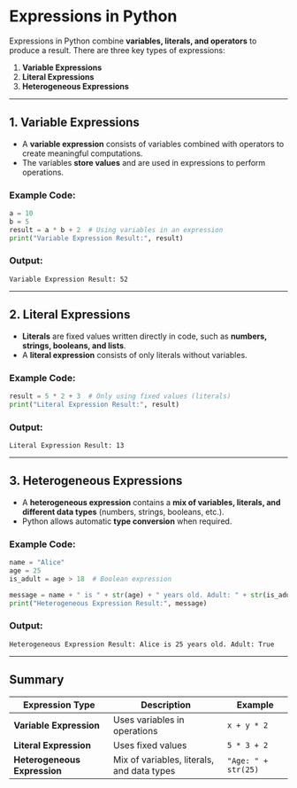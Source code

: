 # **Expressions in Python**  

Expressions in Python combine **variables, literals, and operators** to produce a result. There are three key types of expressions:  

1. **Variable Expressions**  
2. **Literal Expressions**  
3. **Heterogeneous Expressions**  

---

## **1. Variable Expressions**  
- A **variable expression** consists of variables combined with operators to create meaningful computations.  
- The variables **store values** and are used in expressions to perform operations.  

### **Example Code:**
```python
a = 10
b = 5
result = a * b + 2  # Using variables in an expression
print("Variable Expression Result:", result)
```

### **Output:**
```
Variable Expression Result: 52
```

---

## **2. Literal Expressions**  
- **Literals** are fixed values written directly in code, such as **numbers, strings, booleans, and lists**.  
- A **literal expression** consists of only literals without variables.  

### **Example Code:**
```python
result = 5 * 2 + 3  # Only using fixed values (literals)
print("Literal Expression Result:", result)
```

### **Output:**
```
Literal Expression Result: 13
```

---

## **3. Heterogeneous Expressions**  
- A **heterogeneous expression** contains a **mix of variables, literals, and different data types** (numbers, strings, booleans, etc.).  
- Python allows automatic **type conversion** when required.  

### **Example Code:**
```python
name = "Alice"
age = 25
is_adult = age > 18  # Boolean expression

message = name + " is " + str(age) + " years old. Adult: " + str(is_adult)
print("Heterogeneous Expression Result:", message)
```

### **Output:**
```
Heterogeneous Expression Result: Alice is 25 years old. Adult: True
```

---

## **Summary**
| Expression Type | Description | Example |
|---------------|-------------|---------|
| **Variable Expression** | Uses variables in operations | `x + y * 2` |
| **Literal Expression** | Uses fixed values | `5 * 3 + 2` |
| **Heterogeneous Expression** | Mix of variables, literals, and data types | `"Age: " + str(25)` |
